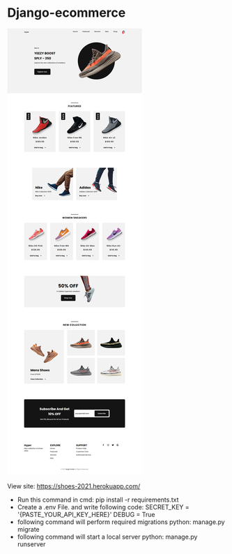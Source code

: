 # Django-ecommerce

![Image text](https://github.com/SergioRodas/Django-ecommerce/blob/main/ecommerce.png)

View site: https://shoes-2021.herokuapp.com/


* Run this command in cmd: pip install -r requirements.txt
* Create a .env File. and write following code: 
SECRET_KEY = '{PASTE_YOUR_API_KEY_HERE}'
DEBUG = True
* following command will perform required migrations python:
manage.py migrate
* following command will start a local server python:
manage.py runserver

